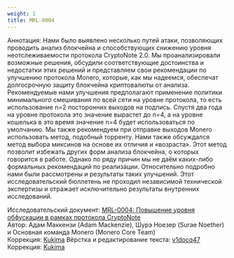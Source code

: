 ```yaml
---
weight: 1
title: MRL-0004
---
```


Аннотация: Нами было выявлено несколько путей атаки, позволяющих проводить анализ блокчейна и способствующих снижению уровня неотслеживаемости протокола CryptoNote 2.0. Мы проанализировали возможные решения, обсудили соответствующие достоинства и недостатки этих решений и представляем свои рекомендации по улучшению протокола Monero, которые, как мы надеемся, обеспечат долгосрочную защиту блокчейна криптовалюты от анализа. Рекомендуемые нами улучшения предполагают применение политики минимального смешивания по всей сети на уровне протокола, то есть использование n=2 посторонних выходов на подпись. Спустя два года на уровне протокола это значение вырастет до n=4, а на уровне кошелька в это время значение n=4 будет использоваться по умолчанию. Мы также рекомендуем при отправке выходов Monero использовать метод, подобный торренту. Нами также обсуждался метод выбора миксинов на основе их отличия и «возраста». Этот метод позволит избежать других форм анализа блокчейна, о которых говорится в работе. Однако по ряду причин мы не даём каких-либо формальных рекомендаций по реализации. Относительно подробно нами были рассмотрены и результаты таких улучшений. Этот исследовательский бюллетень не проходил независимой технической экспертизы и отражает исключительно результаты внутренних исследований.

Исследовательский документ: [MRL-0004: Повышение уровня обфускации в рамках протокола CryptoNote](https://docs.xmr.ru/research/mrl-0004/MRL-0004.pdf)  
Автор: Адам Маккензи (Adam Mackenzie), Шурэ Ноезер (Surae Noether) и Основная команда Monero (Monero Core Team)  
Коррекция: [Kukima](https://t.me/Kukima)
Вёрстка и редактирование текста: [v1docq47](https://t.me/v1docq47)  
Коррекция: [Kukima](https://t.me/Kukima)

